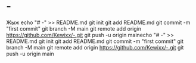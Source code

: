 # -
Жыж
echo "# -" >> README.md
git init
git add README.md
git commit -m "first commit"
git branch -M main
git remote add origin https://github.com/Kewixx/-.git
git push -u origin mainecho "# -" >> README.md
git init
git add README.md
git commit -m "first commit"
git branch -M main
git remote add origin https://github.com/Kewixx/-.git
git push -u origin main
